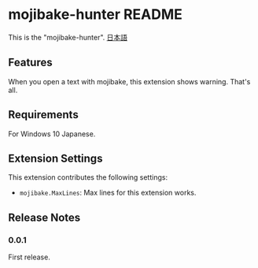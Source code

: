 # mojibake-hunter README

This is the "mojibake-hunter". [日本語](./README-jp.md)

## Features

When you open a text with mojibake, this extension shows warning. That's all.

## Requirements

For Windows 10 Japanese.

## Extension Settings

This extension contributes the following settings:

* `mojibake.MaxLines`: Max lines for this extension works.

## Release Notes

### 0.0.1

First release.

